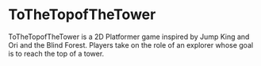# ToTheTopofTheTower
ToTheTopofTheTower is a 2D Platformer game inspired by Jump King and Ori and the Blind Forest. Players take on the role of an explorer whose goal is to reach the top of a tower.
